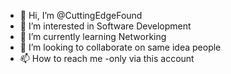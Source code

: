 - 👋 Hi, I’m @CuttingEdgeFound
- 👀 I’m interested in Software Development
- 🌱 I’m currently learning Networking
- 💞️ I’m looking to collaborate on same idea people
- 📫 How to reach me -only via this account

<!---
CuttingEdgeFound/CuttingEdgeFound is a ✨ special ✨ repository because its `README.md` (this file) appears on your GitHub profile.
You can click the Preview link to take a look at your changes.
--->
